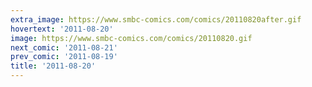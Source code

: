 ```yaml
---
extra_image: https://www.smbc-comics.com/comics/20110820after.gif
hovertext: '2011-08-20'
image: https://www.smbc-comics.com/comics/20110820.gif
next_comic: '2011-08-21'
prev_comic: '2011-08-19'
title: '2011-08-20'
---
```


